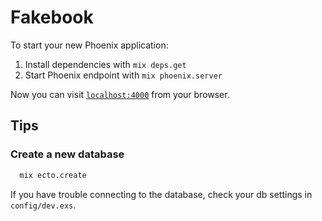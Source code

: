 # Fakebook

To start your new Phoenix application:

1. Install dependencies with `mix deps.get`
2. Start Phoenix endpoint with `mix phoenix.server`

Now you can visit [`localhost:4000`](http://localhost:4000) from your browser.

## Tips

### Create a new database

```bash
  mix ecto.create
```

If you have trouble connecting to the database, check your db settings in `config/dev.exs`.
